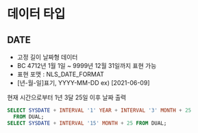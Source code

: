 # 데이터 타입



## DATE

- 고정 길이 날짜형 데이터 
- BC  4712년 1월 1일 ~ 9999년 12월 31일까지 표현 가능 
- 표현 포맷 : NLS_DATE_FORMAT
- [년-월-일]표기, YYYY-MM-DD
  ex) [2021-06-09]

현재 시간으로부터 1년 3달 25일 이후 날짜 출력

```sql
SELECT SYSDATE + INTERVAL '1' YEAR + INTERVAL '3' MONTH + 25
  FROM DUAL;
SELECT SYSDATE + INTERVAL '15' MONTH + 25 FROM DUAL;
```

